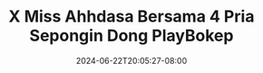 --- 
title: "X Miss Ahhdasa Bersama 4 Pria Sepongin Dong  PlayBokep"
description: "video bokeh X Miss Ahhdasa Bersama 4 Pria Sepongin Dong  PlayBokep yandex full vidio terbaru"
date: 2024-06-22T20:05:27-08:00
file_code: "d97e0h44218k"
draft: false
cover: "rmi42qup4hqu51l3.jpg"
tags: ["Miss", "Ahhdasa", "Bersama", "Pria", "Sepongin", "Dong", "PlayBokep", "bokep-indo", "bokep-viral", "bokep-ig"]
length: 2005
fld_id: "1482911"
foldername: "Ahh dasa  labilasa update"
categories: ["Ahh dasa  labilasa update"]
views: 0
---